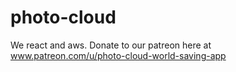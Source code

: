 # photo-cloud

We react and aws. 
Donate to our patreon here at www.patreon.com/u/photo-cloud-world-saving-app
